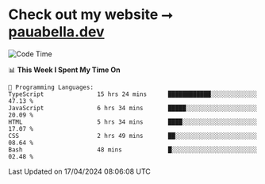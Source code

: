 # Check out my website ⭢ [pauabella.dev](https://pauabella.dev)

<!--START_SECTION:waka-->
![Code Time](http://img.shields.io/badge/Code%20Time-3%2C226%20hrs%2027%20mins-blue)

📊 **This Week I Spent My Time On** 

```text
💬 Programming Languages: 
TypeScript               15 hrs 24 mins      ████████████░░░░░░░░░░░░░   47.13 % 
JavaScript               6 hrs 34 mins       █████░░░░░░░░░░░░░░░░░░░░   20.09 % 
HTML                     5 hrs 34 mins       ████░░░░░░░░░░░░░░░░░░░░░   17.07 % 
CSS                      2 hrs 49 mins       ██░░░░░░░░░░░░░░░░░░░░░░░   08.64 % 
Bash                     48 mins             █░░░░░░░░░░░░░░░░░░░░░░░░   02.48 % 
```


 Last Updated on 17/04/2024 08:06:08 UTC
<!--END_SECTION:waka-->
